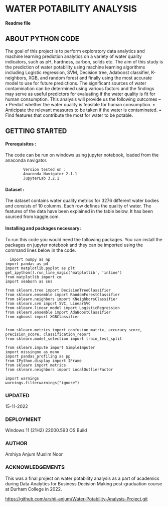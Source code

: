 # WATER POTABILITY ANALYSIS
#### Readme file

## ABOUT PYTHON CODE 
The goal of this project is to perform exploratory data analytics and machine learning prediction analytics on a variety of water quality indicators, such as pH, hardness, carbon, solids etc. The aim of this study is the prediction of water potability using machine learning algorithms including Logistic regression, SVM, Decision tree, Adaboost classifier, K-neighbors, XGB, and random forest and finally using the most accurate model to use for future predictions. The significant sources of water contamination can be determined using various factors and the findings may serve as useful predictors for evaluating if the water quality is fit for human consumption. This analysis will provide us the following outcomes –
•	Predict whether the water quality is feasible for human consumption.
•	Anticipate the relevant measures to be taken if the water is contaminated.
•	Find features that contribute the most for water to be potable. 


## GETTING STARTED 
#### Prerequisites : 
The code can be run on windows using jupyter notebook, loaded from the anaconda navigator. 

            Version tested on : 
            Anaconda Navigator 2.1.1
            JupyterLab 3.2.1
#### Dataset : 
The dataset contains water quality metrics for 3276 different water bodies and consists of 10 columns. Each row defines the quality of water. The features of the data have been explained in the table below. It has been sourced from kaggle.com. 

#### Installing and packages necessary: 
To run this code you would need the following packages. You can install the packages on jupyter notebook and they can be imported using the command lines below in the code. 
     
      import numpy as np
	import pandas as pd
	import matplotlib.pyplot as plt 
	get_ipython().run_line_magic('matplotlib', 'inline')
	from matplotlib import cm
	import seaborn as sns

	from sklearn.tree import DecisionTreeClassifier
	from sklearn.ensemble import RandomForestClassifier
	from sklearn.neighbors import KNeighborsClassifier
	from sklearn.svm import SVC, LinearSVC
	from sklearn.linear_model import LogisticRegression
	from sklearn.ensemble import AdaBoostClassifier
	from xgboost import XGBClassifier


	from sklearn.metrics import confusion_matrix, accuracy_score, precision_score, classification_report
	from sklearn.model_selection import train_test_split

	from sklearn.impute import SimpleImputer
	import missingno as msno
	import pandas_profiling as pp
	from IPython.display import IFrame
	from sklearn import metrics
	from sklearn.neighbors import LocalOutlierFactor

	import warnings
	warnings.filterwarnings("ignore")


### UPDATED
15-11-2022
### DEPLOYMENT 
Windows 11 (21H2) 22000.593 OS Build
### AUTHOR 
Arshiya Anjum Muslim Noor
### ACKNOWLEDGEMENTS
This was a final project on water potability analysis as a part of academics during Data Analytics for Business Decision Making post-graduation course at Durham College in 2022.  


https://github.com/arshii-anjum/Water-Potability-Analysis-Project.git
